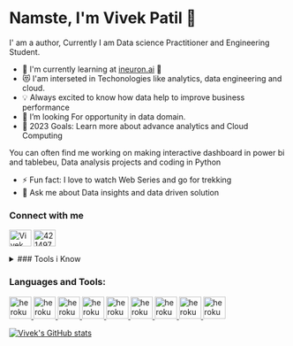 # Namste, I'm Vivek Patil 👋 

I' am a author, Currently I am Data science Practitioner and Engineering Student.

- 🌱 I'm currently learning at [ineuron.ai](https://ineuron.ai/) 🦢
- 😻 I'am interseted in Techonologies like analytics, data engineering and cloud.
- 💡 Always excited to know how data help to improve business performance
- 🔭 I’m looking For opportunity in data domain.
- 🥅 2023 Goals: Learn more about advance analytics and Cloud Computing

You can often find me working on making interactive dashboard in power bi and tablebeu, Data analysis projects and coding in Python
- ⚡ Fun fact: I love to watch Web Series and go for trekking 
- 💬 Ask me about Data insights and data driven solution

### Connect with me

<a href="https://www.linkedin.com/in/vivekkpatil7/" target="blank"><img align="center" src="https://camo.githubusercontent.com/c8a9c5b414cd812ad6a97a46c29af67239ddaeae08c41724ff7d945fb4c047e5/68747470733a2f2f6564656e742e6769746875622e696f2f537570657254696e7949636f6e732f696d616765732f7376672f6c696e6b6564696e2e737667" alt="Vivek Patil" height="30" width="40" /></a>
<a href="mail:vivekkpatil6@yahoo.com" target="blank"><img align="center" src="https://camo.githubusercontent.com/4a3dd8d10a27c272fd04b2ce8ed1a130606f95ea6a76b5e19ce8b642faa18c27/68747470733a2f2f6564656e742e6769746875622e696f2f537570657254696e7949636f6e732f696d616765732f7376672f676d61696c2e737667" alt="4214976" height="30" width="40" /></a>

<details>
<summary> ### Tools i Know</summary>
<br>
This is how you dropdown.
</details>


### Languages and Tools:
<a href="https://heroku.com" target="_blank"> <img src="https://www.vectorlogo.zone/logos/heroku/heroku-icon.svg" alt="heroku" width="40" height="40"/>
<a href="mysql-official.svg" target="_blank"> <img src="https://www.vectorlogo.zone/logos/mysql/mysql-official.svg" alt="heroku" width="40" height="40"/>
<a href="mysql-official.svg" target="_blank"> <img src="https://www.vectorlogo.zone/logos/python/python-icon.svg" alt="heroku" width="40" height="40"/>
<a href="mysql-official.svg" target="_blank"> <img src="https://www.vectorlogo.zone/logos/djangoproject/djangoproject-ar21.svg" alt="heroku" width="40" height="40"/>
<a href="mysql-official.svg" target="_blank"> <img src="https://www.vectorlogo.zone/logos/amazon_aws/amazon_aws-icon.svg" alt="heroku" width="40" height="40"/>
<a href="mysql-official.svg" target="_blank"> <img src="https://www.vectorlogo.zone/logos/microsoft_powerbi/microsoft_powerbi-ar21.svg" alt="heroku" width="40" height="40"/>
<a href="mysql-official.svg" target="_blank"> <img src="https://www.vectorlogo.zone/logos/mongodb/mongodb-icon.svg" alt="heroku" width="40" height="40"/>
<a href="mysql-official.svg" target="_blank"> <img src="https://www.vectorlogo.zone/logos/github/github-tile.svg" alt="heroku" width="40" height="40"/>
<a href="mysql-official.svg" target="_blank"> <img src="https://www.vectorlogo.zone/logos/pocoo_flask/pocoo_flask-ar21.svg" alt="heroku" width="40" height="40"/>
</details>


  
  
![Vivek's GitHub stats](https://github-readme-stats.vercel.app/api?username=vivekkpatil7&show_icons=true&theme=radical)
